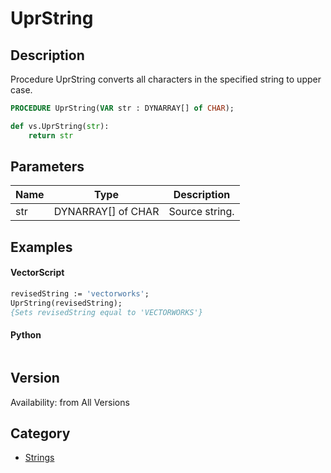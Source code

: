 # UprString

## Description
Procedure UprString converts all characters in the specified string to upper case.

```pascal
PROCEDURE UprString(VAR str : DYNARRAY[] of CHAR);
```

```python
def vs.UprString(str):
    return str
```

## Parameters
|Name|Type|Description|
|---|---|---|
|str|DYNARRAY[] of CHAR|Source string.|

## Examples
#### VectorScript ####
```pascal
revisedString := 'vectorworks';
UprString(revisedString);
{Sets revisedString equal to 'VECTORWORKS'}
```
#### Python ####
```python

```

## Version
Availability: from All Versions

## Category
* [Strings](../Categories/Strings.md)
